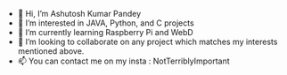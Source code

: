 - 👋 Hi, I’m Ashutosh Kumar Pandey
- 👀 I’m interested in JAVA, Python, and C projects
- 🌱 I’m currently learning Raspberry Pi and WebD
- 💞️ I’m looking to collaborate on any project which matches my interests mentioned above.
- 📫 You can contact me on my insta : NotTerriblyImportant

<!---
SlimShadee/SlimShadee is a ✨ special ✨ repository because its `README.md` (this file) appears on your GitHub profile.
You can click the Preview link to take a look at your changes.
--->
